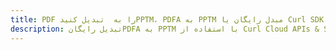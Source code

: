 ---title: PDF را به  تبدیل کنیدPPTM، PDFA به PPTM مبدل رایگان یا Curl SDKdescription: تبدیل رایگانPDFA به PPTM با استفاده از Curl Cloud APIs & SDK همچنین اسناد PDF را در Cloud ایجاد، ویرایش و رندر کنید.---